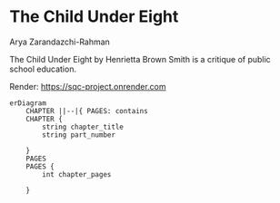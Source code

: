 # The Child Under Eight
Arya Zarandazchi-Rahman

The Child Under Eight by Henrietta Brown Smith is a critique of public school education.

Render: https://sqc-project.onrender.com



```mermaid
erDiagram
    CHAPTER ||--|{ PAGES: contains
    CHAPTER {
        string chapter_title
        string part_number
        
    }
    PAGES
    PAGES {
        int chapter_pages
        
    }
```

